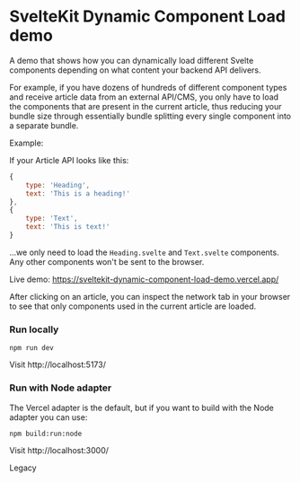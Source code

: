 # SvelteKit Dynamic Component Load demo

A demo that shows how you can dynamically load different Svelte components depending on what content your backend API delivers.

For example, if you have dozens of hundreds of different component types and receive article data from an external API/CMS, you only have to load the components that are
present in the current article, thus reducing your bundle size through essentially bundle splitting every single component into a separate bundle.

Example:

If your Article API looks like this:

```js
{
    type: 'Heading',
    text: 'This is a heading!'
},
{
    type: 'Text',
    text: 'This is text!'
}
```

...we only need to load the `Heading.svelte` and `Text.svelte` components. Any other components won't be sent to the browser.

Live demo:
https://sveltekit-dynamic-component-load-demo.vercel.app/

After clicking on an article, you can inspect the network tab in your browser to see that only components used in the current article are loaded.

### Run locally

```
npm run dev
```

Visit http://localhost:5173/

### Run with Node adapter

The Vercel adapter is the default, but if you want to build with the Node adapter you can use:

```
npm build:run:node
```

Visit http://localhost:3000/

Legacy
